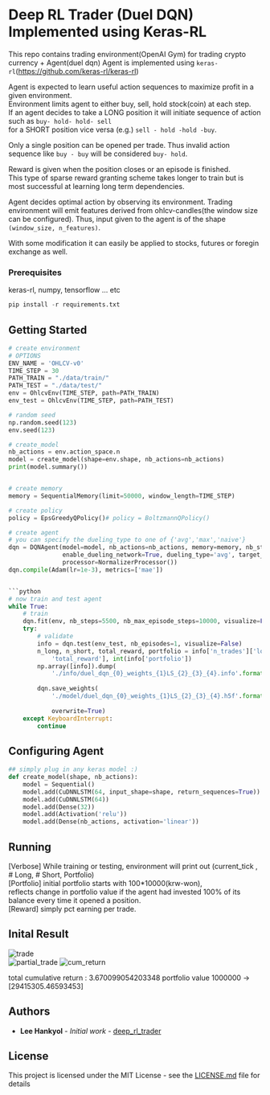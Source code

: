 # Deep RL Trader (Duel DQN) Implemented using Keras-RL

This repo contains trading environment(OpenAI Gym) for trading crypto currency + Agent(duel dqn)
Agent is implemented using `keras-rl`(https://github.com/keras-rl/keras-rl)  
  
Agent is expected to learn useful action sequences to maximize profit in a given environment.  
Environment limits agent to either buy, sell, hold stock(coin) at each step.  
If an agent decides to take a LONG position it will initiate sequence of action such as `buy- hold- hold- sell`  
for a SHORT position vice versa (e.g.) `sell - hold -hold -buy`.  

Only a single position can be opened per trade. Thus invalid action sequence like `buy - buy` will be considered `buy- hold`.   

Reward is given when the position closes or an episode is finished.   
This type of sparse reward granting scheme takes longer to train but is most successful at learning long term dependencies.  

Agent decides optimal action by observing its environment. Trading environment will emit features derived from ohlcv-candles(the window size can be configured). Thus, input given to the agent is of the shape `(window_size, n_features)`.  

With some modification it can easily be applied to stocks, futures or foregin exchange as well.

### Prerequisites

keras-rl, numpy, tensorflow ... etc

```python
pip install -r requirements.txt
```

## Getting Started 

```python
# create environment
# OPTIONS
ENV_NAME = 'OHLCV-v0'
TIME_STEP = 30
PATH_TRAIN = "./data/train/"
PATH_TEST = "./data/test/"
env = OhlcvEnv(TIME_STEP, path=PATH_TRAIN)
env_test = OhlcvEnv(TIME_STEP, path=PATH_TEST)

# random seed
np.random.seed(123)
env.seed(123)

# create_model
nb_actions = env.action_space.n
model = create_model(shape=env.shape, nb_actions=nb_actions)
print(model.summary())


# create memory
memory = SequentialMemory(limit=50000, window_length=TIME_STEP)

# create policy
policy = EpsGreedyQPolicy()# policy = BoltzmannQPolicy()

# create agent
# you can specify the dueling_type to one of {'avg','max','naive'}
dqn = DQNAgent(model=model, nb_actions=nb_actions, memory=memory, nb_steps_warmup=200,
               enable_dueling_network=True, dueling_type='avg', target_model_update=1e-2, policy=policy,
               processor=NormalizerProcessor())
dqn.compile(Adam(lr=1e-3), metrics=['mae'])


```python
# now train and test agent
while True:
    # train
    dqn.fit(env, nb_steps=5500, nb_max_episode_steps=10000, visualize=False, verbose=2)
    try:
        # validate
        info = dqn.test(env_test, nb_episodes=1, visualize=False)
        n_long, n_short, total_reward, portfolio = info['n_trades']['long'], info['n_trades']['short'], info[
            'total_reward'], int(info['portfolio'])
        np.array([info]).dump(
            './info/duel_dqn_{0}_weights_{1}LS_{2}_{3}_{4}.info'.format(ENV_NAME, portfolio, n_long, n_short,
                                                                        total_reward))
        dqn.save_weights(
            './model/duel_dqn_{0}_weights_{1}LS_{2}_{3}_{4}.h5f'.format(ENV_NAME, portfolio, n_long, n_short,
                                                                        total_reward),
            overwrite=True)
    except KeyboardInterrupt:
        continue

```

## Configuring Agent
```python
## simply plug in any keras model :)
def create_model(shape, nb_actions):
    model = Sequential()
    model.add(CuDNNLSTM(64, input_shape=shape, return_sequences=True))
    model.add(CuDNNLSTM(64))
    model.add(Dense(32))
    model.add(Activation('relu'))
    model.add(Dense(nb_actions, activation='linear'))
```

## Running 
[Verbose] While training or testing, environment will print out (current_tick , # Long, # Short, Portfolio)  
[Portfolio] initial portfolio starts with 100*10000(krw-won),   
reflects change in portfolio value if the agent had invested 100% of its balance every time it opened a position.  
[Reward] simply pct earning per trade.  

## Inital Result

![trade](https://github.com/miroblog/limit_orderbook_prediction/blob/master/image/features.png)  
![partial_trade](https://github.com/miroblog/limit_orderbook_prediction/blob/master/image/features.png)
![cum_return](https://github.com/miroblog/limit_orderbook_prediction/blob/master/image/features.png)

total cumulative return :  3.670099054203348
portfolio value 1000000 -> [29415305.46593453]

## Authors

* **Lee Hankyol** - *Initial work* - [deep_rl_trader](https://github.com/miroblog/deep_rl_trader)

## License

This project is licensed under the MIT License - see the [LICENSE.md](LICENSE.md) file for details
